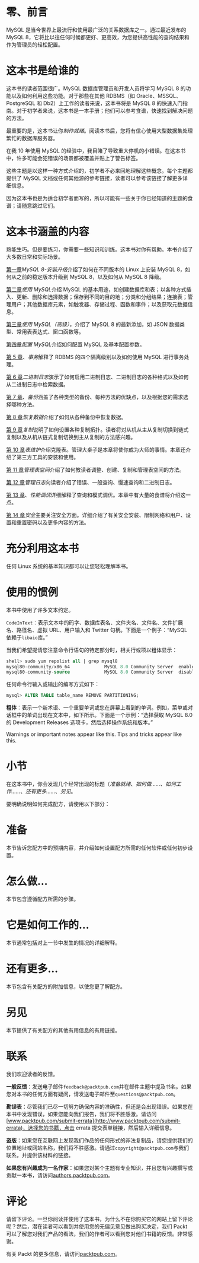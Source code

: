 # 零、前言

MySQL 是当今世界上最流行和使用最广泛的关系数据库之一。通过最近发布的 MySQL 8，它将比以往任何时候都更好、更高效，为您提供高性能的查询结果和作为管理员的轻松配置。

# 这本书是给谁的

这本书的读者范围很广。MySQL 数据库管理员和开发人员将学习 MySQL 8 的功能以及如何利用这些功能。对于那些在其他 RDBMS（如 Oracle、MSSQL、PostgreSQL 和 Db2）上工作的读者来说，这本书将是 MySQL 8 的快速入门指南。对于初学者来说，这本书是一本手册；他们可以参考食谱，快速找到解决问题的方法。

最重要的是，这本书让你*制作就绪*。阅读本书后，您将有信心使用大型数据集处理繁忙的数据库服务器。

在我 10 年使用 MySQL 的经验中，我目睹了导致重大停机的小错误。在这本书中，许多可能会犯错误的场景都被覆盖并贴上了警告标签。

这些主题是以这样一种方式介绍的，初学者不必来回地理解这些概念。每个主题都提供了 MySQL 文档或任何其他源的参考链接，读者可以参考该链接了解更多详细信息。

因为这本书也是为适合初学者而写的，所以可能有一些关于你已经知道的主题的食谱；请随意跳过它们。

# 这本书涵盖的内容

熟能生巧。但是要练习，你需要一些知识和训练。这本书对你有帮助。本书介绍了大多数日常和实际场景。

[第一章](01.html#NQU20-faa69fe6f4c04957afca3568dcd9cd83)*MySQL 8-安装升级*介绍了如何在不同版本的 Linux 上安装 MySQL 8，如何从之前的稳定版本升级到 MySQL 8，以及如何从 MySQL 8 降级。

[第二章](02.html#27GQ60-faa69fe6f4c04957afca3568dcd9cd83)*使用 MySQL*介绍 MySQL 的基本用途，如创建数据库和表；以各种方式插入、更新、删除和选择数据；保存到不同的目的地；分类和分组结果；连接表；管理用户；其他数据库元素，如触发器、存储过程、函数和事件；以及获取元数据信息。

[第三章](03.html#4U9TC0-faa69fe6f4c04957afca3568dcd9cd83)*使用 MySQL（高级）*，介绍了 MySQL 8 的最新添加，如 JSON 数据类型、常用表表达式、窗口函数等。

[第四章](04.html#5M4RE0-faa69fe6f4c04957afca3568dcd9cd83)*配置 MySQL*介绍如何配置 MySQL 及基本配置参数。

[第 5 章](05.html#65D4E0-faa69fe6f4c04957afca3568dcd9cd83)、*事务*解释了 RDBMS 的四个隔离级别以及如何使用 MySQL 进行事务处理。

[第 6 章](06.html#6KLDE0-faa69fe6f4c04957afca3568dcd9cd83)*二进制日志*演示了如何启用二进制日志、二进制日志的各种格式以及如何从二进制日志中检索数据。

[第 7 章](07.html#7EDCK0-faa69fe6f4c04957afca3568dcd9cd83)、*备份*涵盖了各种类型的备份、每种方法的优缺点，以及根据您的需求选择哪种方法。

[第 8 章](08.html#8Q96G0-faa69fe6f4c04957afca3568dcd9cd83)*恢复数据*介绍了如何从各种备份中恢复数据。

[第 9 章](09.html#99HFG0-faa69fe6f4c04957afca3568dcd9cd83)*复制*说明了如何设置各种复制拓扑。读者将对从机从主从复制切换到链式复制以及从机从链式复制切换到主从复制的方法感兴趣。

[第 10 章](10.html#A1CDI0-faa69fe6f4c04957afca3568dcd9cd83)*表维护*介绍克隆表。管理大桌子是本章将使你成为大师的事情。本章还介绍了第三方工具的安装和使用。

[第 11 章](11.html#BI0Q80-faa69fe6f4c04957afca3568dcd9cd83)*管理表空间*介绍了如何教读者调整、创建、复制和管理表空间的方法。

[第 12 章](12.html#CDLQI0-faa69fe6f4c04957afca3568dcd9cd83)*管理日志*向读者介绍了错误、一般查询、慢速查询和二进制日志。

[第 13 章](13.html#CRVJ00-faa69fe6f4c04957afca3568dcd9cd83)、*性能调优*详细解释了查询和模式调优。本章中有大量的食谱将介绍这一点。

[第 14 章](14.html#EQTO40-faa69fe6f4c04957afca3568dcd9cd83)*安全*主要关注安全方面。详细介绍了有关安全安装、限制网络和用户、设置和重置密码以及更多内容的方法。

# 充分利用这本书

任何 Linux 系统的基本知识都可以让您轻松理解本书。

# 使用的惯例

本书中使用了许多文本约定。

`CodeInText`：表示文本中的码字、数据库表名、文件夹名、文件名、文件扩展名、路径名、虚拟 URL、用户输入和 Twitter 句柄。下面是一个例子：“MySQL 依赖于`libaio`库。”

当我们希望提请您注意命令行语句的特定部分时，相关行或项以粗体显示：

```sql
shell> sudo yum repolist all | grep mysql8
mysql80-community/x86_64             MySQL 8.0 Community Server  enabled:     16
mysql80-community-source             MySQL 8.0 Community Server  disabled
```

任何命令行输入或输出的编写方式如下：

```sql
mysql> ALTER TABLE table_name REMOVE PARTITIONING;
```

**粗体**：表示一个新术语、一个重要单词或您在屏幕上看到的单词。例如，菜单或对话框中的单词出现在文本中，如下所示。下面是一个示例：“选择获取 MySQL 8.0 的 Development Releases 选项卡，然后选择操作系统和版本。”

Warnings or important notes appear like this. Tips and tricks appear like this.

# 小节

在这本书中，你会发现几个经常出现的标题（*准备就绪*、*如何做……*、*如何工作……*、*还有更多……*、*另见*。

要明确说明如何完成配方，请使用以下部分：

# 准备

本节告诉您配方中的预期内容，并介绍如何设置配方所需的任何软件或任何初步设置。

# 怎么做…

本节包含遵循配方所需的步骤。

# 它是如何工作的…

本节通常包括对上一节中发生的情况的详细解释。

# 还有更多…

本节包含有关配方的附加信息，以使您更了解配方。

# 另见

本节提供了有关配方的其他有用信息的有用链接。

# 联系

我们欢迎读者的反馈。

**一般反馈**：发送电子邮件`feedback@packtpub.com`并在邮件主题中提及书名。如果您对本书的任何方面有疑问，请发送电子邮件至`questions@packtpub.com`。

**勘误表**：尽管我们已尽一切努力确保内容的准确性，但还是会出现错误。如果您在本书中发现错误，如果您能向我们报告，我们将不胜感激。请访问[www.packtpub.com/submit-errata](http://www.packtpub.com/submit-errata)，选择您的书籍，点击 errata 提交表单链接，然后输入详细信息。

**盗版**：如果您在互联网上发现我们作品的任何形式的非法复制品，请您提供我们的位置地址或网站名称，我们将不胜感激。请通过`copyright@packtpub.com`与我们联系，并提供该材料的链接。

**如果您有兴趣成为一名作家**：如果您对某个主题有专业知识，并且您有兴趣撰写或贡献一本书，请访问[authors.packtpub.com](http://authors.packtpub.com/)。

# 评论

请留下评论。一旦你阅读并使用了这本书，为什么不在你购买它的网站上留下评论呢？然后，潜在读者可以看到并使用您的无偏见意见做出购买决定，我们 Packt 可以了解您对我们产品的看法，我们的作者可以看到您对他们书籍的反馈。非常感谢。

有关 Packt 的更多信息，请访问[packtpub.com](https://www.packtpub.com/)。